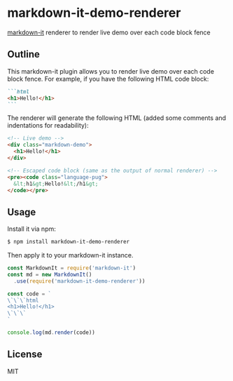 # markdown-it-demo-renderer

[markdown-it](https://github.com/markdown-it/markdown-it) renderer to render live demo over each code block fence

## Outline

This markdown-it plugin allows you to render live demo over each code block fence. For example, if you have the following HTML code block:

````md
```html
<h1>Hello!</h1>
```
````

The renderer will generate the following HTML (added some comments and indentations for readability):

```html
<!-- Live demo -->
<div class="markdown-demo">
  <h1>Hello!</h1>
</div>

<!-- Escaped code block (same as the output of normal renderer) -->
<pre><code class="language-pug">
  &lt;h1&gt;Hello!&lt;/h1&gt;
</code></pre>
```

## Usage

Install it via npm:

```sh
$ npm install markdown-it-demo-renderer
```

Then apply it to your markdown-it instance.

```js
const MarkdownIt = require('markdown-it')
const md = new MarkdownIt()
  .use(require('markdown-it-demo-renderer'))

const code = `
\`\`\`html
<h1>Hello!</h1>
\`\`\`
`

console.log(md.render(code))
```

## License

MIT
